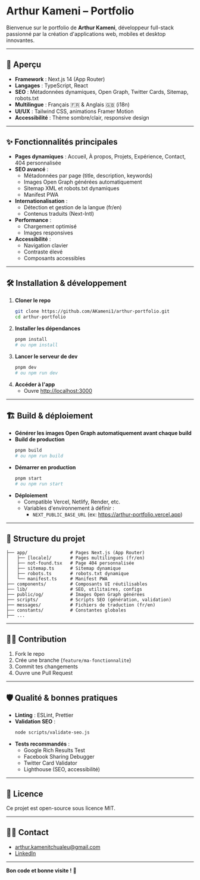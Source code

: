 # Arthur Kameni – Portfolio

Bienvenue sur le portfolio de **Arthur Kameni**, développeur full-stack passionné par la création d'applications web, mobiles et desktop innovantes.

---

## 🚀 Aperçu

- **Framework** : Next.js 14 (App Router)
- **Langages** : TypeScript, React
- **SEO** : Métadonnées dynamiques, Open Graph, Twitter Cards, Sitemap, robots.txt
- **Multilingue** : Français 🇫🇷 & Anglais 🇬🇧 (i18n)
- **UI/UX** : Tailwind CSS, animations Framer Motion
- **Accessibilité** : Thème sombre/clair, responsive design

---

## ✨ Fonctionnalités principales

- **Pages dynamiques** : Accueil, À propos, Projets, Expérience, Contact, 404 personnalisée
- **SEO avancé** :
  - Métadonnées par page (title, description, keywords)
  - Images Open Graph générées automatiquement
  - Sitemap XML et robots.txt dynamiques
  - Manifest PWA
- **Internationalisation** :
  - Détection et gestion de la langue (fr/en)
  - Contenus traduits (Next-Intl)
- **Performance** :
  - Chargement optimisé
  - Images responsives
- **Accessibilité** :
  - Navigation clavier
  - Contraste élevé
  - Composants accessibles

---

## 🛠️ Installation & développement

1. **Cloner le repo**
   ```bash
   git clone https://github.com/AKameni1/arthur-portfolio.git
   cd arthur-portfolio
   ```
2. **Installer les dépendances**
   ```bash
   pnpm install
   # ou npm install
   ```
3. **Lancer le serveur de dev**
   ```bash
   pnpm dev
   # ou npm run dev
   ```
4. **Accéder à l'app**
   - Ouvre [http://localhost:3000](http://localhost:3000)

---

## 🏗️ Build & déploiement

- **Générer les images Open Graph automatiquement avant chaque build**
- **Build de production**
  ```bash
  pnpm build
  # ou npm run build
  ```
- **Démarrer en production**
  ```bash
  pnpm start
  # ou npm run start
  ```
- **Déploiement**
  - Compatible Vercel, Netlify, Render, etc.
  - Variables d'environnement à définir :
    - `NEXT_PUBLIC_BASE_URL` (ex: https://arthur-portfolio.vercel.app)

---

## 🧩 Structure du projet

```
├── app/                # Pages Next.js (App Router)
│   ├── [locale]/       # Pages multilingues (fr/en)
│   ├── not-found.tsx   # Page 404 personnalisée
│   ├── sitemap.ts      # Sitemap dynamique
│   ├── robots.ts       # robots.txt dynamique
│   └── manifest.ts     # Manifest PWA
├── components/         # Composants UI réutilisables
├── lib/                # SEO, utilitaires, configs
├── public/og/          # Images Open Graph générées
├── scripts/            # Scripts SEO (génération, validation)
├── messages/           # Fichiers de traduction (fr/en)
├── constants/          # Constantes globales
├── ...
```

---

## 🧑‍💻 Contribution

1. Fork le repo
2. Crée une branche (`feature/ma-fonctionnalite`)
3. Commit tes changements
4. Ouvre une Pull Request

---

## 🛡️ Qualité & bonnes pratiques

- **Linting** : ESLint, Prettier
- **Validation SEO** :
  ```bash
  node scripts/validate-seo.js
  ```
- **Tests recommandés** :
  - Google Rich Results Test
  - Facebook Sharing Debugger
  - Twitter Card Validator
  - Lighthouse (SEO, accessibilité)

---

## 📄 Licence

Ce projet est open-source sous licence MIT.

---

## 🙋‍♂️ Contact

- [arthur.kamenitchualeu@gmail.com](mailto:arthur.kamenitchualeu@gmail.com)
- [LinkedIn](https://www.linkedin.com/in/arthur-kameni-0a8ba4291/)

---

**Bon code et bonne visite !** 🚀
